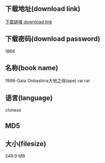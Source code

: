 ## 下载地址(download link)
[下载链接 download link](https://voluble-croquembouche-d321dc.netlify.app/?s=1998-Gaia+Onbashira%E5%A4%A7%E5%9C%B0%E4%B9%8B%E6%AF%8D%28ape%29.rar)

## 下载密码(download password)
1866

## 名称(book name)
1998-Gaia Onbashira大地之母(ape).rar.rar

## 语言(language)
chinese

## MD5


## 大小(filesize)
249.9 MB
